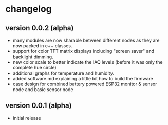 # changelog

## version 0.0.2 (alpha)

- many modules are now sharable between different nodes as they are now packed in c++ classes.
- support for color TFT matrix displays including "screen saver" and backlight dimming.
- new color scale to better indicate the IAQ levels (before it was only the complete hue circle)
- additional graphs for temperature and humidity.
- added software.md explaining a little bit how to build the firmware
- case design for combined battery powered ESP32 monitor & sensor node and basic sensor node

## version 0.0.1 (alpha)

- initial release